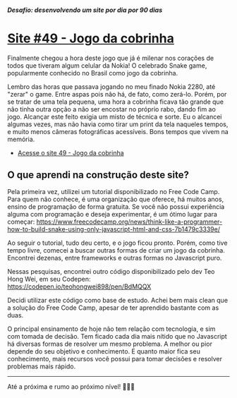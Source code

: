 ##### Desafio: desenvolvendo um site por dia por 90 dias 

# [Site #49 - Jogo da cobrinha](https://www.dorlyneto.com/90sites/49-jogo-da-cobrinha)

Finalmente chegou a hora deste jogo que já é milenar nos corações de todos que tiveram algum celular da Nokia! O celebrado Snake game, popularmente conhecido no Brasil como jogo da cobrinha.

Lembro das horas que passava jogando no meu finado Nokia 2280, até "zerar" o game. Entre aspas pois não há, de fato, como zerá-lo. Porém, por se tratar de uma tela pequena, uma hora a cobrinha ficava tão grande que não tinha outra opção a não ser encostar no próprio rabo, dando fim ao jogo. Alcançar este feito exigia um misto de técnica e sorte. Eu o alcancei algumas vezes, mas não havia como tirar um print da tela naqueles tempos, e muito menos câmeras fotográficas acessíveis. Bons tempos que vivem na memória.
* [Acesse o site 49 - Jogo da cobrinha](https://www.dorlyneto.com/90sites/49-jogo-da-cobrinha)

## O que aprendi na construção deste site?

Pela primeira vez, utilizei um tutorial disponibilizado no Free Code Camp. Para quem não conhece, é uma organização que oferece, há muitos anos, ensino de programação de forma gratuita. Se você não possui experiência alguma com programação e deseja experimentar, é um ótimo lugar para começar: https://www.freecodecamp.org/news/think-like-a-programmer-how-to-build-snake-using-only-javascript-html-and-css-7b1479c3339e/

Ao seguir o tutorial, tudo deu certo, e o jogo ficou pronto. Porém, como tive tempo livre, comecei a buscar outras formas de criar um jogo da cobrinha. Encontrei dezenas, entre frameworks e outras formas no Javascript puro. 

Nessas pesquisas, encontrei outro código disponibilizado pelo dev Teo Hong Wei, em seu Codepen: https://codepen.io/teohongwei898/pen/BdMQQX

Decidi utilizar este código como base de estudo. Achei bem mais clean que a solução do Free Code Camp, apesar de ter aprendido bastante com as duas.

O principal ensinamento de hoje não tem relação com tecnologia, e sim com tomada de decisão. Tem ficado cada dia mais nítido que no Javascript há diversas formas de resolver um mesmo problema. A melhor ou pior depende do seu objetivo e conhecimento. E quanto maior fica seu conhecimento, mais recursos você possui para tomar decisões e resolver problemas mais rápido.

---

Até a próxima e rumo ao próximo nível! 🚀🚀🚀